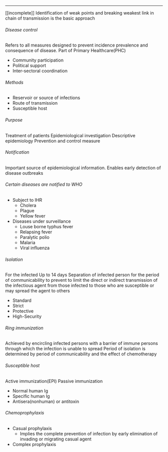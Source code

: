 ___
[[incomplete]]
Identification of weak points and breaking weakest link in chain of transmission is the basic approach

###### Disease control
Refers to all measures designed to prevent incidence prevalence and consequence of disease.
Part of Primary Healthcare(PHC)
- Community participation
- Political support
- Inter-sectoral coordination
###### Methods
- Reservoir or source of infections
- Route of transmission
- Susceptible host
###### Purpose
Treatment of patients
Epidemiological investigation
Descriptive epidemiology
Prevention and control measure
###### Notification
Important source of epidemiological information. Enables early detection of disease outbreaks
###### Certain diseases are notified to WHO
- Subject to IHR
	- Cholera
	- Plague
	- Yellow fever
- Diseases under surveillance
	- Louse borne typhus fever
	- Relapsing fever
	- Paralytic polio
	- Malaria
	- Viral influenza

###### Isolation
For the infected 
Up to 14 days
Separation of infected person for the period of communicability to prevent to limit the direct or indirect transmission of the infectious agent from those infected to those who are susceptible or may spread the agent to others
- Standard
- Strict
- Protective
- High-Security

###### Ring immunization
Achieved by encircling infected persons with a barrier of immune persons through which the infection is unable to spread
Period of isolation is determined by period of communicability and the effect of chemotherapy

###### Susceptible host
Active immunization(EPI)
Passive immunization
- Normal human Ig
- Specific human Ig
- Antisera(nonhuman) or antitoxin

###### Chemoprophylaxis
- Casual prophylaxis
	- Implies the complete prevention of infection by early elimination of invading or migrating casual agent
- Complex prophylaxis